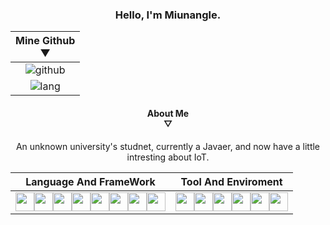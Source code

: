 <h3><center>Hello, I'm Miunangle.</center></h3>


|                       Mine Github<br>▼                       |
| :----------------------------------------------------------: |
| ![github](https://github-readme-stats.vercel.app/api?username=Miunangel&show_icons=true&count_private=true) |
| ![lang](https://github-readme-stats.vercel.app/api/top-langs/?username=Miunangel&hide=html&layout=compact) |

<center>
    <h4>
        About Me<br>
        ▽
    </h4>
    <p>
        An unknown university's studnet, currently a Javaer, and now have a little intresting about IoT.
    </p>
</center>

|                    Language And FrameWork                    | Tool And Enviroment                                          |
| :----------------------------------------------------------: | ------------------------------------------------------------ |
| <img width=30 src="https://cdn.jsdelivr.net/npm/simple-icons@latest/icons/java.svg"><img width=30 src="https://cdn.jsdelivr.net/npm/simple-icons@latest/icons/spring.svg"><img width=30 src="https://cdn.jsdelivr.net/npm/simple-icons@latest/icons/springboot.svg"><img width=30 src="https://cdn.jsdelivr.net/npm/simple-icons@latest/icons/go.svg"><img width=30 src="https://cdn.jsdelivr.net/npm/simple-icons@latest/icons/typescript.svg"><img width=30 src="https://cdn.jsdelivr.net/npm/simple-icons@latest/icons/vuedotjs.svg"><img width=30 src="https://cdn.jsdelivr.net/npm/simple-icons@latest/icons/python.svg"><img width=30 src="https://cdn.jsdelivr.net/npm/simple-icons@latest/icons/flutter.svg"> | <img width=30 src="https://cdn.jsdelivr.net/npm/simple-icons@latest/icons/jetbrains.svg"><img width=30 src="https://cdn.jsdelivr.net/npm/simple-icons@latest/icons/neovim.svg"><img width=30 src="https://cdn.jsdelivr.net/npm/simple-icons@latest/icons/visualstudiocode.svg"><img width=30 src="https://cdn.jsdelivr.net/npm/simple-icons@latest/icons/archlinux.svg"><img width=30 src="https://cdn.jsdelivr.net/npm/simple-icons@latest/icons/windows.svg"><img width=30 src="https://cdn.jsdelivr.net/npm/simple-icons@latest/icons/raspberrypi.svg"> |

